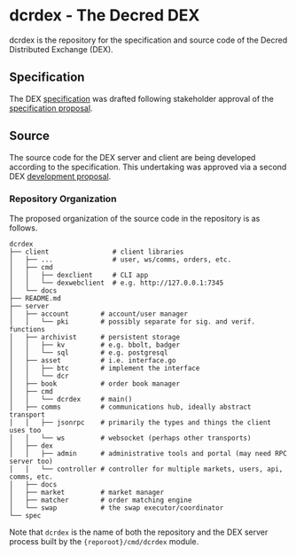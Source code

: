 # dcrdex - The Decred DEX

dcrdex is the repository for the specification and source code of the Decred
Distributed Exchange (DEX).

## Specification

The DEX [specification](spec/README.mediawiki) was drafted following stakeholder
approval of the [specification proposal](https://proposals.decred.org/proposals/a4f2a91c8589b2e5a955798d6c0f4f77f2eec13b62063c5f4102c21913dcaf32).

## Source

The source code for the DEX server and client are being developed according to
the specification. This undertaking was approved via a second DEX [development proposal](https://proposals.decred.org/proposals/417607aaedff2942ff3701cdb4eff76637eca4ed7f7ba816e5c0bd2e971602e1).

### Repository Organization

The proposed organization of the source code in the repository is as follows.

```
dcrdex
├── client                # client libraries
│   ├── ...               # user, ws/comms, orders, etc.
│   ├── cmd
│   │   ├── dexclient     # CLI app
│   │   └── dexwebclient  # e.g. http://127.0.0.1:7345
│   └── docs
├── README.md
├── server
│   ├── account        # account/user manager
│   │   └── pki        # possibly separate for sig. and verif. functions
│   ├── archivist      # persistent storage
│   │   ├── kv         # e.g. bbolt, badger
│   │   └── sql        # e.g. postgresql
│   ├── asset          # i.e. interface.go
│   │   ├── btc        # implement the interface
│   │   └── dcr
│   ├── book           # order book manager
│   ├── cmd
│   │   └── dcrdex     # main()
│   ├── comms          # communications hub, ideally abstract transport
│   │   ├── jsonrpc    # primarily the types and things the client uses too
│   │   └── ws         # websocket (perhaps other transports)
│   ├── dex
│   │   ├── admin      # administrative tools and portal (may need RPC server too)
│   │   └── controller # controller for multiple markets, users, api, comms, etc.
│   ├── docs
│   ├── market         # market manager
│   ├── matcher        # order matching engine
│   └── swap           # the swap executor/coordinator
└── spec
```

Note that `dcrdex` is the name of both the repository and the DEX server process
built by the `{reporoot}/cmd/dcrdex` module.
